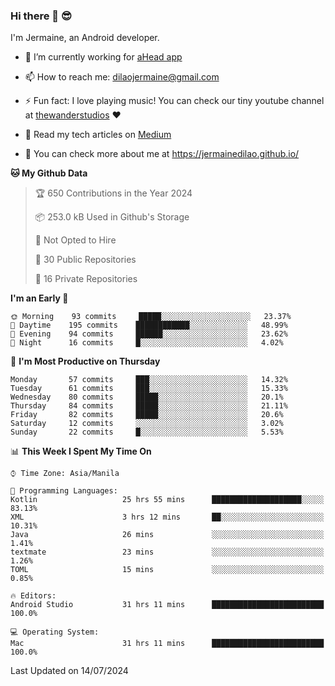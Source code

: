 ### Hi there 👋 😎
I'm Jermaine, an Android developer.

- 🔭 I’m currently working for [aHead app](https://www.ahead-app.com/)

- 📫 How to reach me: dilaojermaine@gmail.com

- ⚡ Fun fact: I love playing music! You can check our tiny youtube channel at [thewanderstudios](https://www.youtube.com/thewanderstudios) ♥️

- 📖 Read my tech articles on [Medium](https://jermainedilao.medium.com/)

- 👀 You can check more about me at https://jermainedilao.github.io/

<!--
**jermainedilao/jermainedilao** is a ✨ _special_ ✨ repository because its `README.md` (this file) appears on your GitHub profile.

Here are some ideas to get you started:

- 🔭 I’m currently working on ...
- 🌱 I’m currently learning ...
- 👯 I’m looking to collaborate on ...
- 🤔 I’m looking for help with ...
- 💬 Ask me about ...
- 📫 How to reach me: ...
- 😄 Pronouns: ...
- ⚡ Fun fact: ...
-->

<!--START_SECTION:waka-->
**🐱 My Github Data** 

> 🏆 650 Contributions in the Year 2024
 > 
> 📦 253.0 kB Used in Github's Storage 
 > 
> 🚫 Not Opted to Hire
 > 
> 📜 30 Public Repositories 
 > 
> 🔑 16 Private Repositories  
 > 
**I'm an Early 🐤** 

```text
🌞 Morning    93 commits     █████░░░░░░░░░░░░░░░░░░░░   23.37% 
🌆 Daytime    195 commits    ████████████░░░░░░░░░░░░░   48.99% 
🌃 Evening    94 commits     ██████░░░░░░░░░░░░░░░░░░░   23.62% 
🌙 Night      16 commits     █░░░░░░░░░░░░░░░░░░░░░░░░   4.02%

```
📅 **I'm Most Productive on Thursday** 

```text
Monday       57 commits     ███░░░░░░░░░░░░░░░░░░░░░░   14.32% 
Tuesday      61 commits     ███░░░░░░░░░░░░░░░░░░░░░░   15.33% 
Wednesday    80 commits     █████░░░░░░░░░░░░░░░░░░░░   20.1% 
Thursday     84 commits     █████░░░░░░░░░░░░░░░░░░░░   21.11% 
Friday       82 commits     █████░░░░░░░░░░░░░░░░░░░░   20.6% 
Saturday     12 commits     ░░░░░░░░░░░░░░░░░░░░░░░░░   3.02% 
Sunday       22 commits     █░░░░░░░░░░░░░░░░░░░░░░░░   5.53%

```


📊 **This Week I Spent My Time On** 

```text
⌚︎ Time Zone: Asia/Manila

💬 Programming Languages: 
Kotlin                   25 hrs 55 mins      ████████████████████░░░░░   83.13% 
XML                      3 hrs 12 mins       ██░░░░░░░░░░░░░░░░░░░░░░░   10.31% 
Java                     26 mins             ░░░░░░░░░░░░░░░░░░░░░░░░░   1.41% 
textmate                 23 mins             ░░░░░░░░░░░░░░░░░░░░░░░░░   1.26% 
TOML                     15 mins             ░░░░░░░░░░░░░░░░░░░░░░░░░   0.85%

🔥 Editors: 
Android Studio           31 hrs 11 mins      █████████████████████████   100.0%

💻 Operating System: 
Mac                      31 hrs 11 mins      █████████████████████████   100.0%

```


 Last Updated on 14/07/2024
<!--END_SECTION:waka-->
